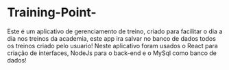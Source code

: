 # Training-Point-
Este é um aplicativo de gerenciamento de treino, criado para facilitar o dia a dia nos treinos da academia, este app ira salvar no banco de dados todos os treinos criado pelo usuario!
Neste aplicativo foram usados o React para criação de interfaces, NodeJs para o back-end e o MySql como banco de dados!
